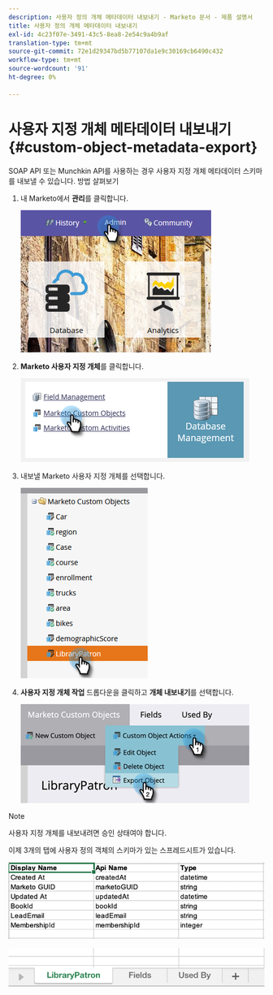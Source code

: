 ```yaml
---
description: 사용자 정의 개체 메타데이터 내보내기 - Marketo 문서 - 제품 설명서
title: 사용자 정의 개체 메타데이터 내보내기
exl-id: 4c23f07e-3491-43c5-8ea8-2e54c9a4b9af
translation-type: tm+mt
source-git-commit: 72e1d29347bd5b77107da1e9c30169cb6490c432
workflow-type: tm+mt
source-wordcount: '91'
ht-degree: 0%

---
```


# 사용자 지정 개체 메타데이터 내보내기 {#custom-object-metadata-export}

SOAP API 또는 Munchkin API를 사용하는 경우 사용자 지정 개체 메타데이터 스키마를 내보낼 수 있습니다. 방법 살펴보기

1. 내 Marketo에서 **관리**&#x200B;를 클릭합니다.

   ![](assets/custom-object-metadata-export-1.png)

1. **Marketo 사용자 지정 개체**&#x200B;를 클릭합니다.

   ![](assets/custom-object-metadata-export-2.png)

1. 내보낼 Marketo 사용자 지정 개체를 선택합니다.

   ![](assets/custom-object-metadata-export-3.png)

1. **사용자 지정 개체 작업** 드롭다운을 클릭하고 **개체 내보내기**&#x200B;를 선택합니다.

   ![](assets/custom-object-metadata-export-4.png)

>[!NOTE]
>
>사용자 지정 개체를 내보내려면 승인 상태여야 합니다.

이제 3개의 탭에 사용자 정의 객체의 스키마가 있는 스프레드시트가 있습니다.

![](assets/custom-object-metadata-export-5.png)

![](assets/custom-object-metadata-export-6.png)
